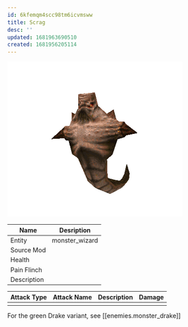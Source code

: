 ```yaml
---
id: 6kfemqm4scc98tm6icvmsww
title: Scrag
desc: ''
updated: 1681963690510
created: 1681956205114
---
```

![Monster Picture](assets/img/scrag.png)

|Name  |Desription|
|------|-------------|
|Entity|monster_wizard|
|Source Mod||
|Health||
|Pain Flinch||
|Description||

|Attack Type|Attack Name|Description|Damage|
|-----------|-----------|-----------|------|
||||

For the green Drake variant, see [[enemies.monster_drake]]